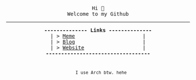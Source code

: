 <!-- had to do this weird formatting because nice formatting leaver uneeded spacing -->
<pre><div align="center">
Hi 👋
Welcome to my Github
<hr /><b>-------------- Links --------------</b>
 | > <a href="https://troll.avunit.tk">Meme</a>                      | 
 | > <a href="https://blog.avunit.tk">Blog</a>                      | 
 | > <a href="https://avunit.tk">Website</a>                   | 
<b>----------------------------------</b>

<div align="center">
  <sub>I use Arch btw. hehe</sub>
</div>
